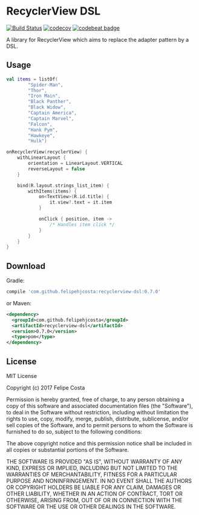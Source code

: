 # RecyclerView DSL

[![Build Status](https://travis-ci.org/felipehjcosta/recyclerview-dsl.svg?branch=master)](https://travis-ci.org/felipehjcosta/recyclerview-dsl)
[![codecov](https://codecov.io/gh/felipehjcosta/recyclerview-dsl/branch/master/graph/badge.svg)](https://codecov.io/gh/felipehjcosta/recyclerview-dsl)
[![codebeat badge](https://codebeat.co/badges/7e1861be-faec-4355-8f04-04abb53fdce0)](https://codebeat.co/projects/github-com-felipehjcosta-recyclerview-dsl-master)

A library for RecyclerView which aims to replace the adapter pattern by a DSL.

Usage
-----

```kotlin
val items = listOf(
        "Spider-Man",
        "Thor",
        "Iron Main",
        "Black Panther",
        "Black Widow",
        "Captain America",
        "Captain Marvel",
        "Falcon",
        "Hank Pym",
        "Hawkeye",
        "Hulk")

onRecyclerView(recyclerView) {
    withLinearLayout {
        orientation = LinearLayout.VERTICAL
        reverseLayout = false
    }

    bind(R.layout.strings_list_item) {
        withItems(items) {
            on<TextView>(R.id.title) {
                it.view?.text = it.item
            }

            onClick { position, item ->
                /* Handles item click */
            }
        }
    }
}
```

Download
--------

Gradle:
```groovy
compile 'com.github.felipehjcosta:recyclerview-dsl:0.7.0'
```
or Maven:
```xml
<dependency>
  <groupId>com.github.felipehjcosta</groupId>
  <artifactId>recyclerview-dsl</artifactId>
  <version>0.7.0</version>
  <type>pom</type>
</dependency>
```

License
-------

MIT License

Copyright (c) 2017 Felipe Costa

Permission is hereby granted, free of charge, to any person obtaining a copy
of this software and associated documentation files (the "Software"), to deal
in the Software without restriction, including without limitation the rights
to use, copy, modify, merge, publish, distribute, sublicense, and/or sell
copies of the Software, and to permit persons to whom the Software is
furnished to do so, subject to the following conditions:

The above copyright notice and this permission notice shall be included in all
copies or substantial portions of the Software.

THE SOFTWARE IS PROVIDED "AS IS", WITHOUT WARRANTY OF ANY KIND, EXPRESS OR
IMPLIED, INCLUDING BUT NOT LIMITED TO THE WARRANTIES OF MERCHANTABILITY,
FITNESS FOR A PARTICULAR PURPOSE AND NONINFRINGEMENT. IN NO EVENT SHALL THE
AUTHORS OR COPYRIGHT HOLDERS BE LIABLE FOR ANY CLAIM, DAMAGES OR OTHER
LIABILITY, WHETHER IN AN ACTION OF CONTRACT, TORT OR OTHERWISE, ARISING FROM,
OUT OF OR IN CONNECTION WITH THE SOFTWARE OR THE USE OR OTHER DEALINGS IN THE
SOFTWARE.
